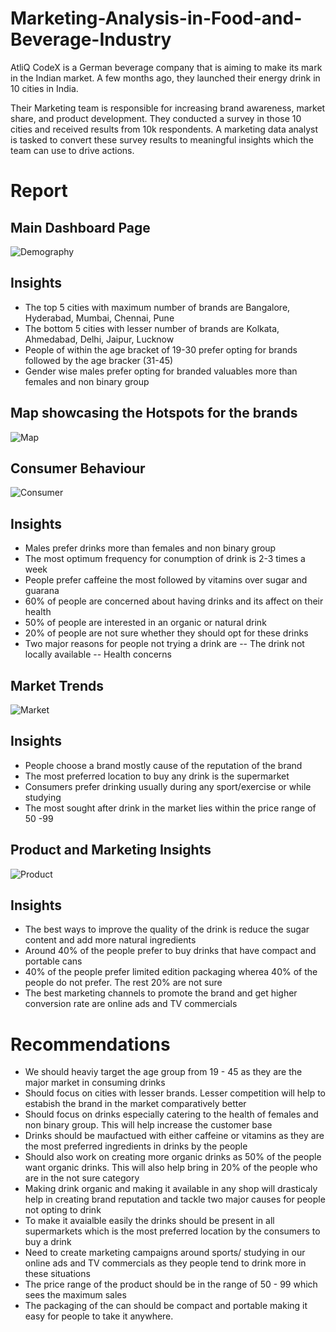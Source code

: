 # Marketing-Analysis-in-Food-and-Beverage-Industry

AtliQ CodeX is a German beverage company that is aiming to make its mark in the Indian market. A few months ago, they launched their energy drink in 10 cities in India.

Their Marketing team is responsible for increasing brand awareness, market share, and product development. They conducted a survey in those 10 cities and received results from 10k respondents. A marketing data analyst is tasked to convert these survey results to meaningful insights which the team can use to drive actions.

# Report

## Main Dashboard Page

![Demography](https://github.com/user-attachments/assets/a0c99cd2-afa9-40e9-913f-db4f851ec507)

## Insights 

- The top 5 cities with maximum number of brands are Bangalore, Hyderabad, Mumbai, Chennai, Pune
- The bottom 5 cities with lesser number of brands are Kolkata, Ahmedabad, Delhi, Jaipur, Lucknow
- People of within the age bracket of 19-30 prefer opting for brands followed by the age bracker (31-45)
- Gender wise males prefer opting for branded valuables more than females and non binary group

## Map showcasing the Hotspots for the brands

![Map](https://github.com/user-attachments/assets/123448bc-f3a1-4fb8-a1e7-7c8acc0c819a)


## Consumer Behaviour 

![Consumer](https://github.com/user-attachments/assets/5888f42c-fc6d-4941-9029-5c3603d70333)

## Insights

- Males prefer drinks more than females and non binary group
- The most optimum frequency for conumption of drink is 2-3 times a week
- People prefer caffeine the most followed by vitamins over sugar and guarana
- 60% of people are concerned about having drinks and its affect on their health
- 50% of people are interested in an organic or natural drink
- 20% of people are not sure whether they should opt for these drinks
- Two major reasons for people not trying a drink are
        -- The drink not locally available
        -- Health concerns


## Market Trends

![Market](https://github.com/user-attachments/assets/85615195-46d7-4a07-a197-9720af1ac585)

## Insights

- People choose a brand mostly cause of the reputation of the brand
- The most preferred location to buy any drink is the supermarket
- Consumers prefer drinking usually during any sport/exercise or while studying
- The most sought after drink in the market lies within the price range of 50 -99


## Product and Marketing Insights

![Product](https://github.com/user-attachments/assets/855960ae-d913-4d6b-a210-6a2fc2698bc7)


## Insights

- The best ways to improve the quality of the drink is reduce the sugar content and add more natural ingredients
- Around 40% of the people prefer to buy drinks that have compact and portable cans
- 40% of the people prefer limited edition packaging wherea 40% of the people do not prefer. The rest 20% are not sure
- The best marketing channels to promote the brand and get higher conversion rate are online ads and TV commercials


# Recommendations 

- We should heaviy target the age group from 19 - 45 as they are the major market in consuming drinks
- Should  focus on cities with lesser brands. Lesser competition will help to estabish the brand in the market comparatively better
- Should focus on drinks especially catering to the health of females and non binary group. This will help increase the customer base
- Drinks should be maufactued with either caffeine or vitamins as they are the most preferred ingredients in drinks by the people
- Should also work on creating more organic drinks as 50% of the people want organic drinks. This will also help bring in 20% of the people who are in the not sure category
- Making drink organic and making it available in any shop will drasticaly help in creating brand reputation and tackle two major causes for people not opting to drink
- To make it avaialble easily the drinks should be present in all supermarkets which is the most preferred location by the consumers to buy a drink
- Need to create marketing campaigns around sports/ studying in our online ads and TV commercials as they people tend to drink more in these situations
- The price range of the product should be in the range of 50 - 99 which sees the maximum sales
- The packaging of the can should be compact and portable making it easy for people to take it anywhere.



